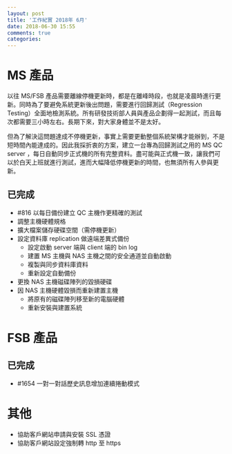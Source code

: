 ```yaml
---
layout: post
title: '工作紀實 2018年 6月'
date: 2018-06-30 15:55
comments: true
categories: 
---
```

# MS 產品

以往 MS/FSB 產品需要離線停機更新時，都是在離峰時段，也就是凌晨時進行更新。同時為了要避免系統更新後出問題，需要進行回歸測試（Regression Testing）全面地檢測系統。所有研發技術部人員與產品企劃得一起測試，而且每次都需要三小時左右。長期下來，對大家身體並不是太好。

但為了解決這問題達成不停機更新，事實上需要更動整個系統架構才能辦到，不是短時間內能達成的。因此我採折衷的方案，建立一台專為回歸測試之用的 MS QC server ，每日自動同步正式機的所有完整資料。盡可能與正式機一致，讓我們可以於白天上班就進行測試，進而大幅降低停機更新的時間，也無須所有人參與更新。

## 已完成

* #816 以每日備份建立 QC 主機作更精確的測試
* 調整主機硬體規格
* 擴大檔案儲存硬碟空間（需停機更新）
* 設定資料庫 replication 做遠端差異式備份
    + 設定啟動 server 端與 client 端的 bin log
    + 建置 MS 主機與 NAS 主機之間的安全通道並自動啟動
    + 複製與同步資料庫資料
    + 重新設定自動備份
* 更換 NAS 主機磁碟陣列的毀損硬碟
* 因 NAS 主機硬體毀損而重新建置主機
    + 將原有的磁碟陣列移至新的電腦硬體
    + 重新安裝與建置系統

# FSB 產品

## 已完成

* #1654 一對一對話歷史訊息增加連續捲動模式 

# 其他

* 協助客戶網站申請與安裝 SSL 憑證
* 協助客戶網站設定強制轉 http 至 https

